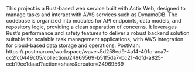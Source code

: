 This project is a Rust-based web service built with Actix Web, designed to manage tasks and interact with AWS services such as DynamoDB. The codebase is organized into modules for API endpoints, data models, and repository logic, providing a clean separation of concerns. It leverages Rust’s performance and safety features to deliver a robust backend solution suitable for scalable task management applications, with AWS integration for cloud-based data storage and operations.
PostMan: https://.postman.co/workspace/wave~5d258ed9-4a14-401c-aca7-cc2fc0449c05/collection/24969569-b51f5da7-bc21-4dfd-a825-ccb19ee1daad?action=share&creator=24969569
